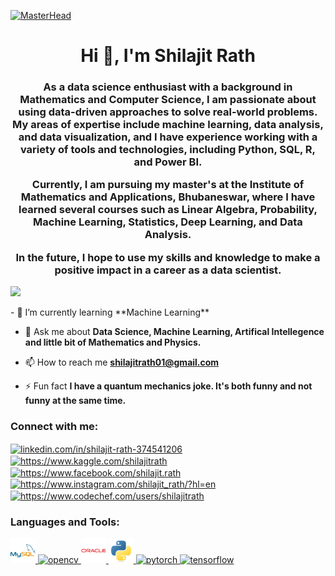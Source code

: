 [![MasterHead](https://frogdesign.nyc3.cdn.digitaloceanspaces.com/wp-content/uploads/2020/08/04192430/AI_designing-with-data.gif)](https://shilajitrath.io)
<h1 align="center">Hi 👋, I'm Shilajit Rath</h1>
<h3 align="center">As a data science enthusiast with a background in Mathematics and Computer Science, I am passionate about using data-driven approaches to solve real-world problems. My areas of expertise include machine learning, data analysis, and data visualization, and I have experience working with a variety of tools and technologies, including Python, SQL, R, and Power BI.

Currently, I am pursuing my master's at the Institute of Mathematics and Applications, Bhubaneswar, where I have learned several courses such as Linear Algebra, Probability, Machine Learning, Statistics, Deep Learning, and Data Analysis.

In the future, I hope to use my skills and knowledge to make a positive impact in a career as a data scientist.</h3>

<p align="left"> <img src="https://wallpaperaccess.com/full/1325192.jpg" /> </p>
- 🌱 I’m currently learning **Machine Learning**

- 💬 Ask me about **Data Science, Machine Learning, Artifical Intellegence and little bit of Mathematics and Physics.**

- 📫 How to reach me **shilajitrath01@gmail.com**

- ⚡ Fun fact **I have a quantum mechanics joke. It's both funny and not funny at the same time.**

<h3 align="left">Connect with me:</h3>
<p align="left">
<a href="https://linkedin.com/in/linkedin.com/in/shilajit-rath-374541206" target="blank"><img align="center" src="https://raw.githubusercontent.com/rahuldkjain/github-profile-readme-generator/master/src/images/icons/Social/linked-in-alt.svg" alt="linkedin.com/in/shilajit-rath-374541206" height="30" width="40" /></a>
<a href="https://kaggle.com/https://www.kaggle.com/shilajitrath" target="blank"><img align="center" src="https://raw.githubusercontent.com/rahuldkjain/github-profile-readme-generator/master/src/images/icons/Social/kaggle.svg" alt="https://www.kaggle.com/shilajitrath" height="30" width="40" /></a>
<a href="https://fb.com/https://www.facebook.com/shilajit.rath" target="blank"><img align="center" src="https://raw.githubusercontent.com/rahuldkjain/github-profile-readme-generator/master/src/images/icons/Social/facebook.svg" alt="https://www.facebook.com/shilajit.rath" height="30" width="40" /></a>
<a href="https://instagram.com/https://www.instagram.com/shilajit_rath/?hl=en" target="blank"><img align="center" src="https://raw.githubusercontent.com/rahuldkjain/github-profile-readme-generator/master/src/images/icons/Social/instagram.svg" alt="https://www.instagram.com/shilajit_rath/?hl=en" height="30" width="40" /></a>
<a href="https://www.codechef.com/users/https://www.codechef.com/users/shilajitrath" target="blank"><img align="center" src="https://cdn.jsdelivr.net/npm/simple-icons@3.1.0/icons/codechef.svg" alt="https://www.codechef.com/users/shilajitrath" height="30" width="40" /></a>
</p>

<h3 align="left">Languages and Tools:</h3>
<p align="left"> <a href="https://www.mysql.com/" target="_blank" rel="noreferrer"> <img src="https://raw.githubusercontent.com/devicons/devicon/master/icons/mysql/mysql-original-wordmark.svg" alt="mysql" width="40" height="40"/> </a> <a href="https://opencv.org/" target="_blank" rel="noreferrer"> <img src="https://www.vectorlogo.zone/logos/opencv/opencv-icon.svg" alt="opencv" width="40" height="40"/> </a> <a href="https://www.oracle.com/" target="_blank" rel="noreferrer"> <img src="https://raw.githubusercontent.com/devicons/devicon/master/icons/oracle/oracle-original.svg" alt="oracle" width="40" height="40"/> </a> <a href="https://www.python.org" target="_blank" rel="noreferrer"> <img src="https://raw.githubusercontent.com/devicons/devicon/master/icons/python/python-original.svg" alt="python" width="40" height="40"/> </a> <a href="https://pytorch.org/" target="_blank" rel="noreferrer"> <img src="https://www.vectorlogo.zone/logos/pytorch/pytorch-icon.svg" alt="pytorch" width="40" height="40"/> </a> <a href="https://www.tensorflow.org" target="_blank" rel="noreferrer"> <img src="https://www.vectorlogo.zone/logos/tensorflow/tensorflow-icon.svg" alt="tensorflow" width="40" height="40"/> </a> </p>
